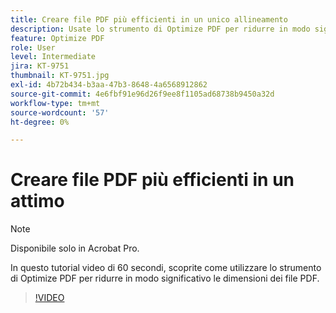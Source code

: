 ```yaml
---
title: Creare file PDF più efficienti in un unico allineamento
description: Usate lo strumento di Optimize PDF per ridurre in modo significativo le dimensioni dei file PDF
feature: Optimize PDF
role: User
level: Intermediate
jira: KT-9751
thumbnail: KT-9751.jpg
exl-id: 4b72b434-b3aa-47b3-8648-4a6568912862
source-git-commit: 4e6fbf91e96d26f9ee8f1105ad68738b9450a32d
workflow-type: tm+mt
source-wordcount: '57'
ht-degree: 0%

---
```


# Creare file PDF più efficienti in un attimo

>[!NOTE]
>
>Disponibile solo in Acrobat Pro.

In questo tutorial video di 60 secondi, scoprite come utilizzare lo strumento di Optimize PDF per ridurre in modo significativo le dimensioni dei file PDF.

>[!VIDEO](https://video.tv.adobe.com/v/340077?quality=12&learn=on&hidetitle=true)
